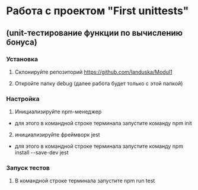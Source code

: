 # Работа с проектом "First unittests"

## (unit-тестирование функции по вычислению бонуса)

### Установка

1. Склонируйте репозиторий https://github.com/landuska/Modul1

2. Откройте папку debug (далее работа будет только с этой папкой)

### Настройка

1. Инициализируйте npm-менеджер
- для этого в командной строке терминала запустите команду
  npm init 
2. инициализируйте фреймворк jest
- для этого в командной строке терминала запустите команду
  npm install --save-dev jest


### Запуск тестов

1. В командной строке терминала запустите
   npm run test

